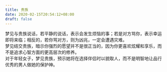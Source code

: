 ```yaml
---
title: 贵族
date: 2020-02-15T20:54:12+08:00
draft: false
---
```


梦见与贵族说话，若平静的说话，表示会发生烦恼的事；若是对方骂你，表示幸运即将来临；相反的，若你骂对方，则为凶兆，一定会遭遇灾难。<br>
梦见结交贵族，暗示你强烈的愿望并不是很正当的，因为你更喜欢炫耀和享乐，而不是追求心智方面的更高层次的修养。<br>
对于年轻女子，梦见贵族，预示她将在选择伴侣时以貌取人，而不是明智地让品行优秀的男人做她的保护神。<br>
